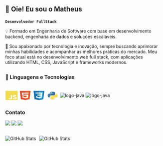 ## 👋 Oie! Eu sou o Matheus

**`Desenvolvedor FullStack`**

💡 Formado em Engenharia de Software com base em desenvolvimento backend, engenharia de dados e soluções escaláveis.

🚀 Sou apaixonado por tecnologia e inovação, sempre buscando aprimorar minhas habilidades e acompanhar as melhores práticas do mercado. Meu foco atual está no desenvolvimento web full stack, com aplicações utilizando HTML, CSS, JavaScript e frameworks modernos.

##

### 🤖 Linguagens e Tecnologias

<div style="display: inline_block"><br>
  <img align="center" alt="logo-Js" height="30" width="40" src="https://raw.githubusercontent.com/devicons/devicon/master/icons/javascript/javascript-plain.svg"/>
  <!-- <img align="center" alt="logo-Ts" height="30" width="40" src="https://raw.githubusercontent.com/devicons/devicon/master/icons/typescript/typescript-plain.svg"/>
  <img align="center" alt="logo-React" height="30" width="40" src="https://raw.githubusercontent.com/devicons/devicon/master/icons/react/react-original.svg"/> -->
  <img align="center" alt="logo-HTML" height="30" width="40" src="https://raw.githubusercontent.com/devicons/devicon/master/icons/html5/html5-original.svg"/>
  <img align="center" alt="logo-CSS" height="30" width="40" src="https://raw.githubusercontent.com/devicons/devicon/master/icons/css3/css3-original.svg"/>
  <img align="center" alt="logo-Python" height="30" width="40" src="https://raw.githubusercontent.com/devicons/devicon/master/icons/python/python-original.svg"/>
  <img align="center" alt="logo-java" height="30" width="40" src="https://cdn.jsdelivr.net/gh/devicons/devicon@latest/icons/java/java-original.svg"/>
  <img align="center" alt="logo-java" height="30" width="40" src="https://cdn.jsdelivr.net/gh/devicons/devicon@latest/icons/amazonwebservices/amazonwebservices-plain-wordmark.svg"/>
</div>

##

### Contato

<div>
  <a href="https://www.linkedin.com/in/matheusrcg/" target="_blank"><img src="https://img.shields.io/badge/-LinkedIn-%230077B5?style=for-the-badge&logo=linkedin&logoColor=white" target="_blank"></a> 
  <a href = "mailto:matheus.rcg.0@gmail.com"><img src="https://img.shields.io/badge/-Gmail-%23333?style=for-the-badge&logo=gmail&logoColor=white" target="_blank"></a>
  <a href="https://www.instagram.com/matheus.rcg/" target="_blank"><img src="https://img.shields.io/badge/-Instagram-%23E4405F?style=for-the-badge&logo=instagram&logoColor=white" target="_blank"></a>
</div>

##

<div>
  <img 
    align="left" 
    alt="GitHub Stats" 
    style="padding-right: 10px;" 
    src="https://github-readme-stats.vercel.app/api?username=MatheusRCG&card_width=30px&show_icons=true&theme=tokyonight&include_all_commits=true&locale=pt-br&hide=contribs,stars&show=prs_merged&rank_icon=github"
  />
  <img
    alt="GitHub Stats" 
    src="https://github-readme-stats.vercel.app/api/top-langs/?username=MatheusRCG&theme=tokyonight&layout=compact&custom_title=Tecnologias" 
  />
</div>

##
